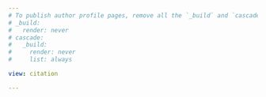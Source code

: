 ```yaml
---
# To publish author profile pages, remove all the `_build` and `cascade` settings below.
# _build:
#   render: never
# cascade:
#   _build:
#     render: never
#     list: always

view: citation

---
```

